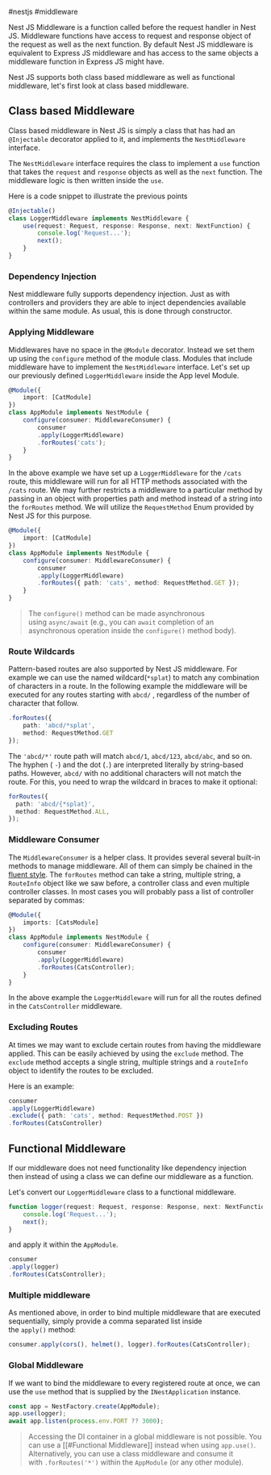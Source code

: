 #nestjs #middleware

Nest JS Middleware is a function called before the request handler in Nest JS. Middleware functions have access to request and response object of the request as well as the next function. By default Nest JS middleware is equivalent to Express JS middleware and has access to the same objects a middleware function in Express JS might have.

Nest JS supports both class based middleware as well as functional middleware, let's first look at class based middleware.

## Class based Middleware

Class based middleware in Nest JS is simply a class that has had an `@Injectable` decorator applied to it, and implements the `NestMiddleware` interface.

The `NestMiddleware` interface requires the class to implement a `use` function that takes the `request` and `response` objects as well as the `next` function. The middleware logic is then written inside the `use`.

Here is a code snippet to illustrate the previous points

```typescript
@Injectable()
class LoggerMiddleware implements NestMiddleware {
	use(request: Request, response: Response, next: NextFunction) {
		console.log('Request...');
		next();
	}
}
```

### Dependency Injection 

Nest middleware fully supports dependency injection. Just as with controllers and providers they are able to inject dependencies available within the same module. As usual, this is done through constructor.

### Applying Middleware

Middlewares have no space in the `@Module` decorator. Instead we set them up using the `configure` method of the module class. Modules that include middleware have to implement the `NestMiddleware` interface. Let's set up our previously defined `LoggerMiddleware` inside the App level Module.

```typescript
@Module({
	import: [CatModule]
})
class AppModule implements NestModule {
	configure(consumer: MiddlewareConsumer) {
		consumer
		.apply(LoggerMiddleware)
		.forRoutes('cats');
	}
}
```

In the above example we have set up a `LoggerMiddleware` for the `/cats` route, this middleware will run for all HTTP methods associated with the `/cats` route. We may further restricts a middleware to a particular method by passing in an object with properties path and method instead of a string into the `forRoutes` method. We will utilize the `RequestMethod` Enum provided by Nest JS for this purpose.

```typescript
@Module({
	import: [CatModule]
})
class AppModule implements NestModule {
	configure(consumer: MiddlewareConsumer) {
		consumer
		.apply(LoggerMiddleware)
		.forRoutes({ path: 'cats', method: RequestMethod.GET });
	}
}
```

> The `configure()` method can be made asynchronous using `async/await` (e.g., you can `await` completion of an asynchronous operation inside the `configure()` method body).

### Route Wildcards

Pattern-based routes are also supported by Nest JS middleware. For example we can use the named wildcard(`*splat`)  to match any  combination of characters in a route. In the following example the middleware will be executed for any routes starting with `abcd/` , regardless of the number of character that follow. 

```typescript
.forRoutes({
	path: 'abcd/*splat',
	method: RequestMethod.GET	
});
```

The `'abcd/*'` route path will match `abcd/1`, `abcd/123`, `abcd/abc`, and so on. The hyphen ( `-`) and the dot (`.`) are interpreted literally by string-based paths. However, `abcd/` with no additional characters will not match the route. For this, you need to wrap the wildcard in braces to make it optional:

```typescript
forRoutes({
  path: 'abcd/{*splat}',
  method: RequestMethod.ALL,
});
```

### Middleware Consumer

The `MiddlewareConsumer` is a helper class. It provides several several built-in methods to manage middleware. All of them can simply be chained in the [fluent style](https://en.wikipedia.org/wiki/Fluent_interface). The `forRoutes` method can take a string, multiple string, a `RouteInfo` object like we saw before, a controller class and even multiple controller classes. In most cases you will probably pass a list of controller separated by commas:

```typescript
@Module({
	imports: [CatsModule]
})
class AppModule implements NestModule {
	configure(consumer: MiddlewareConsumer) {
		consumer
		.apply(LoggerMiddleware)
		.forRoutes(CatsController);
	}
}
```

In the above example the `LoggerMiddleware` will run for all the routes defined in the `CatsController` middleware.

### Excluding Routes

At times we may want to exclude certain routes from having the middleware applied. This can be easily achieved by using the `exclude` method. The `exclude` method accepts a single string, multiple strings and a `routeInfo` object to identify the routes to be excluded.

Here is an example:

```typescript
consumer
.apply(LoggerMiddleware)
.exclude({ path: 'cats', method: RequestMethod.POST })
.forRoutes(CatsController)
```

## Functional Middleware

If our middleware does not need functionality like dependency injection then instead of using a class we can define our middleware as a function.

Let's convert our `LoggerMiddleware` class to a functional middleware.

```typescript
function logger(request: Request, response: Response, next: NextFunction) {
	console.log('Request...');
	next();
}
```

and apply it within the `AppModule`.

```typescript
consumer
.apply(logger)
.forRoutes(CatsController);
```

### Multiple middleware

As mentioned above, in order to bind multiple middleware that are executed sequentially, simply provide a comma separated list inside the `apply()` method:

```typescript
consumer.apply(cors(), helmet(), logger).forRoutes(CatsController);
```

### Global Middleware

If we want to bind the middleware to every registered route at once, we can use the `use` method that is supplied by the `INestApplication` instance.

```typescript
const app = NestFactory.create(AppModule);
app.use(logger);
await app.listen(process.env.PORT ?? 3000);
```

> Accessing the DI container in a global middleware is not possible. You can use a [[#Functional Middleware]] instead when using `app.use()`. Alternatively, you can use a class middleware and consume it with `.forRoutes('*')` within the `AppModule` (or any other module).


